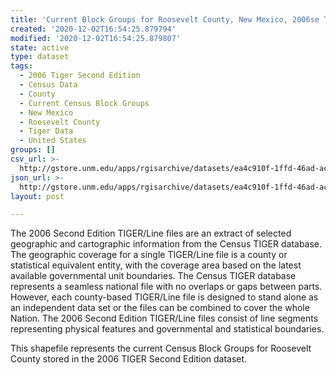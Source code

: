 ```yaml
---
title: 'Current Block Groups for Roosevelt County, New Mexico, 2006se TIGER'
created: '2020-12-02T16:54:25.879794'
modified: '2020-12-02T16:54:25.879807'
state: active
type: dataset
tags:
  - 2006 Tiger Second Edition
  - Census Data
  - County
  - Current Census Block Groups
  - New Mexico
  - Roosevelt County
  - Tiger Data
  - United States
groups: []
csv_url: >-
  http://gstore.unm.edu/apps/rgisarchive/datasets/ea4c910f-1ffd-46ad-ac0a-48060070569c/tgr2006se_roos_grpcu.derived.csv
json_url: >-
  http://gstore.unm.edu/apps/rgisarchive/datasets/ea4c910f-1ffd-46ad-ac0a-48060070569c/tgr2006se_roos_grpcu.derived.json
layout: post

---
```

The 2006 Second Edition TIGER/Line files are an extract of selected geographic and cartographic information from the Census TIGER database.  The geographic coverage for a single TIGER/Line file is a county or statistical equivalent entity, with the coverage area based on the latest available governmental unit boundaries. The Census TIGER database represents a seamless national file with no overlaps or gaps between parts.  However, each county-based TIGER/Line file is designed to stand alone as an independent data set or the files can be combined to cover the whole Nation.  The 2006 Second Edition  TIGER/Line files consist of line segments representing physical features and governmental and statistical boundaries.  

This shapefile represents the current Census Block Groups for Roosevelt County stored in the 2006 TIGER Second Edition dataset.
